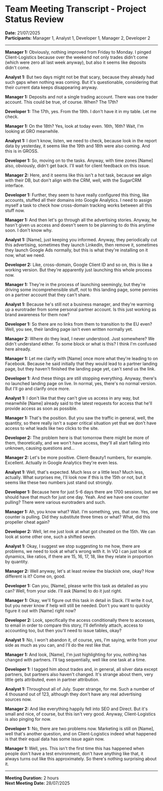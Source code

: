 # Team Meeting Transcript - Project Status Review

**Date:** 21/07/2025  
**Participants:** Manager 1, Analyst 1, Developer 1, Manager 2, Developer 2

---

**Manager 1:** Obviously, nothing improved from Friday to Monday. I pinged Client-Logistics because over the weekend not only trades didn't come (which were zero all last week anyway), but also it seems like deposits didn't come.

**Analyst 1:** But two days might not be that scary, because they already had such gaps when nothing was coming. But it's questionable, considering that their current data keeps disappearing anyway.

**Manager 1:** Deposits and not a single trading account. There was one trader account. This could be true, of course. When? The 17th?

**Developer 1:** The 17th, yes. From the 19th. I don't have it in my table. Let me check.

**Manager 1:** On the 18th? Yes, look at today even. 16th, 16th? Wait, I'm looking at GRO meanwhile.

**Analyst 1:** I don't know, listen, we need to check, because look in the report data by yesterday, it seems like the 19th and 18th were also coming. And this is in GROSS.

**Developer 1:** So, moving on to the tasks. Anyway, with time zones [Name] also, obviously, didn't get back. I'll wait for client feedback on this issue.

**Manager 2:** Here, and it seems like this isn't a hot task, because we align with their DB, but don't align with the CRM, well, with the SugarCRM interface.

**Developer 1:** Further, they seem to have really configured this thing, like accounts, stuffed all their domains into Google Analytics. I need to assign myself a task to check how cross-domain tracking works between all this stuff now.

**Manager 1:** And then let's go through all the advertising stories. Anyway, he hasn't given us access and doesn't seem to be planning to do this anytime soon. I don't know why.

**Analyst 1:** [Name], just keeping you informed. Anyway, they periodically cut this advertising, sometimes they launch LinkedIn, then remove it, sometimes they launch Google Ads normally, but this is what they're installing on it now, what we need.

**Developer 2:** Like, cross-domain, Google Client ID and so on, this is like a working version. But they're apparently just launching this whole process now.

**Manager 1:** They're in the process of launching seemingly, but they're driving some incomprehensible stuff, not to this landing page, some pennies on a partner account that they can't share.

**Analyst 1:** Because he's still not a business manager, and they're warming up a eurotrader from some personal partner account. Is this just working as brand awareness for them now?

**Developer 1:** So there are no links from them to transition to the EU even? Well, you see, their landing page isn't even written normally yet.

**Manager 2:** Where do they lead, I never understood. Just somewhere? We didn't understand either. To some block or what is this? I think I'm confused here already.

**Manager 1:** Let me clarify with [Name] once more what they're leading to on Facebook. Because he said initially that they would lead to a partner landing page, but they haven't finished the landing page yet, can't send us the link.

**Developer 1:** And these things are still stopping everything. Anyway, there's no launched landing page on live. In normal, yes, there's no normal version. But I'll go and clarify once more.

**Analyst 1:** I don't like that they can't give us access in any way, but meanwhile [Name] already said to the latest requests for access that he'll provide access as soon as possible.

**Manager 1:** That's the position. But you saw the traffic in general, well, the quantity, so there really isn't a super critical situation yet that we don't have access to what leads like two clicks to the site.

**Developer 2:** The problem here is that tomorrow there might be more of them, theoretically, and we won't have access, they'll all start falling into unknown, causing questions and...

**Manager 2:** Let's be more positive. Client-Beauty1 numbers, for example. Excellent. Actually in Google Analytics they're even less.

**Analyst 1:** Well, that's expected. Much less or a little less? Much less, actually. What surprises me, I'll look now if this is the 15th or not, but it seems like these two numbers just stand out strongly.

**Developer 1:** Because here for just 5-6 days there are 1700 sessions, but we should have that much for just one day. Yeah. And we have one counter pulling? There were various eurotraders and such.

**Manager 1:** Ah, you know what? Wait. I'm something, yes, that one. Yes, one counter is pulling. Did they substitute three times or what? What, did this propeller cheat again?

**Developer 2:** Well, let me just look at what got cheated on the 15th. We can look at some other one, such a shifted seven.

**Analyst 1:** Okay, I suggest we stop suggesting to me how, there are problems, we need to look at what's wrong with it. In VQ I can just look at dynamics, like ratios, if there are 15, 16, 17, 18, like they relate in proportion by quantity.

**Manager 2:** Well anyway, let's at least review the blackish one, okay? How different is it? Come on, good.

**Developer 1:** Can you, [Name], please write this task as detailed as you can? Well, from your side. I'll ask [Name] to do it just right.

**Manager 1:** Okay, we'll figure out this task in detail in Slack. I'll write it out, but you never know if help will still be needed. Don't you want to quickly figure it out with [Name] right now?

**Developer 2:** Look, specifically the access conditionally there to accesses, to email in order to compare this story, I'll definitely attach, access to accounting too, but then you'll need to issue tables, okay?

**Analyst 1:** No, I won't abandon it, of course, yes, I'm saying, write from your side as much as you can, and I'll do the rest like that.

**Manager 1:** And look, [Name], I'm just highlighting for you, nothing has changed with partners. I'll tag sequentially, well like one task at a time.

**Developer 1:** I tagged him about trades and, in general, all silver data except partners, but partners also haven't changed. It's strange about them, very little gets attributed, even in partner attribution.

**Analyst 1:** Throughout all of July. Super strange, for me. Such a number of 4 thousand out of 123, although they don't have any real advertising sources now.

**Manager 2:** And like everything happily fell into SEO and Direct. But it's small and nice, of course, but this isn't very good. Anyway, Client-Logistics is also pinging for now.

**Developer 1:** No, there are two problems now. Marketing is still on [Name], well that's another question, and on Client-Logistics indeed what happened is that their equal data has some issue again now.

**Manager 1:** Well, yes. This isn't the first time this has happened when people don't have a test environment, don't have anything like that, it always turns out like this approximately. So there's nothing surprising about it.

---

**Meeting Duration:** 2 hours  
**Next Meeting Date:** 28/07/2025

